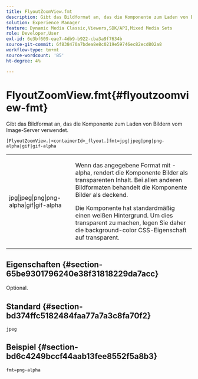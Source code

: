 ```yaml
---
title: FlyoutZoomView.fmt
description: Gibt das Bildformat an, das die Komponente zum Laden von Bildern vom Image-Server verwendet.
solution: Experience Manager
feature: Dynamic Media Classic,Viewers,SDK/API,Mixed Media Sets
role: Developer,User
exl-id: 6e3bf609-eae7-4db9-b922-cba3a9f7634b
source-git-commit: 6f838470a7bdea8e8c0219e59746ec82ecd802a8
workflow-type: tm+mt
source-wordcount: '85'
ht-degree: 4%

---
```


# FlyoutZoomView.fmt{#flyoutzoomview-fmt}

Gibt das Bildformat an, das die Komponente zum Laden von Bildern vom Image-Server verwendet.

`[FlyoutZoomView.|<containerId>_flyout.]fmt=jpg|jpeg|png|png-alpha|gif|gif-alpha`

<table id="table_E314540D347D47699C04EB80D20C0721"> 
 <tbody> 
  <tr> 
   <td colname="col1"> <p> <span class="codeph"> jpg|jpeg|png|png-alpha|gif|gif-alpha</span> </p> </td> 
   <td colname="col2"> <p> Wenn das angegebene Format mit <span class="codeph"> -alpha</span>, rendert die Komponente Bilder als transparenten Inhalt. Bei allen anderen Bildformaten behandelt die Komponente Bilder als deckend. </p> <p>Die Komponente hat standardmäßig einen weißen Hintergrund. Um dies transparent zu machen, legen Sie daher die <span class="codeph"> background-color</span> CSS-Eigenschaft auf <span class="codeph"> transparent</span>. </p> </td> 
  </tr> 
 </tbody> 
</table>

## Eigenschaften {#section-65be9301796240e38f31818229da7acc}

Optional.

## Standard {#section-bd374ffc5182484faa77a7a3c8fa70f2}

`jpeg`

## Beispiel {#section-bd6c4249bccf44aab13fee8552f5a8b3}

`fmt=png-alpha`
